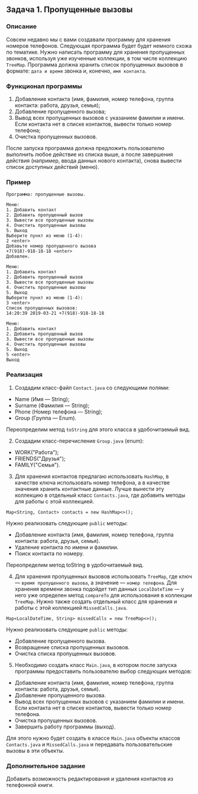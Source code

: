 ## Задача 1. Пропущенные вызовы

### Описание
Совсем недавно мы с вами создавали программу для хранения номеров телефонов. Следующая программа будет
будет немного схожа по тематике. Нужно написать программу для хранения пропущенных звонков, используя
уже изученные коллекции, в том числе коллекцию `TreeMap`. Программа должна хранить список пропущенных вызовов в формате:
`дата и время` звонка и, конечно, `имя контакта`.

### Функционал программы
1. Добавление контакта (имя, фамилия, номер телефона, группа контакта: работа, друзья, семья);
2. Добавление пропущенного вызова;
3. Вывод всех пропущенных вызовов с указанием фамилии и имени. Если контакта нет в списке контактов, вывести только номер телефона;
4. Очистка пропущенных вызовов.

После запуска программа должна предложить пользователю выполнить любое действие из списка выше, а после завершения действия (например, ввода данных нового контакта), снова вывести список доступных действий (меню).

### Пример
```
Программа: пропущенные вызовы.

Меню:
1. Добавить контакт
2. Добавить пропущенный вызов
3. Вывести все пропущенные вызовы
4. Очистить пропущенные вызовы
5. Выход
Выберите пункт из меню (1-4):
2 <enter>
Добавьте номер пропущенного вызова
+7(918)-918-18-18 <enter>
Добавлен.

Меню:
1. Добавить контакт
2. Добавить пропущенный вызов
3. Вывести все пропущенные вызовы
4. Очистить пропущенные вызовы
5. Выход
Выберите пункт из меню (1-4):
3 <enter>
Список пропущенных вызовов:
14:20:39 2019-03-21 +7(918)-918-18-18

Меню:
1. Добавить контакт
2. Добавить пропущенный вызов
3. Вывести все пропущенные вызовы
4. Очистить пропущенные вызовы
5. Выход
5 <enter>
Выход
```

### Реализация

1. Создадим класс-файл `Contact.java` со следующими полями:
  * Name (Имя — String);
  * Surname (Фамилия — String);
  * Phone (Номер телефона — String);
  * Group (Группа — Enum).

Переопределим метод `toString` для этого класса в удобочитаемый вид.

2. Создадим класс-перечисление `Group.java` (enum):
* WORK("Работа");
* FRIENDS("Друзья");
* FAMILY("Семья").

3. Для хранения контактов предлагаю использовать `HashMap`, в качестве ключа использовать номер телефона,
а в качестве значения хранить контактные данные. Лучше вынести эту коллекцию в отдельный класс `Contacts.java`,
где добавить методы для работы с этой коллекцией.

```
Map<String, Contact> contacts = new HashMap<>();
```

Нужно реализовать следующие `public` методы:
* Добавление контакта (имя, фамилия, номер телефона, группа контакта: работа, друзья, семья).
* Удаление контакта по имени и фамилии.
* Поиск контакта по номеру.

Переопределим метод toString в удобочитаемый вид.

4. Для хранения пропущенных вызовов использовать `TreeMap`, где ключ — `время пропущенного вызова`,
а значение — `номер телефона`. Для хранения времени звонка подойдет тип данных `LocalDateTime` — у него уже
определен метод `compareTo` для использования в коллекции `TreeMap`. Нужно также создать отдельный класс для
хранения и работы с этой коллекцией `MissedCalls.java`.

```
Map<LocalDateTime, String> missedCalls = new TreeMap<>();
```

Нужно реализовать следующие `public` методы:
* Добавление пропущенного вызова.
* Возвращение списка пропущенных вызовов.
* Очистка списка пропущенных вызовов.

5. Необходимо создать класс `Main.java`, в котором после запуска программы предоставить пользователю выбор следующих методов:
* Добавление контакта (имя, фамилия, номер телефона, группа контакта: работа, друзья, семья).
* Добавление пропущенного вызова.
* Вывод всех пропущенных вызовов с указанием фамилии и имени. Если контакта нет в списке контактов, вывести только номер телефона.
* Очистка пропущенных вызовов.
* Завершить работу программы (выход).

Для этого нужно будет создать в классе `Main.java` объекты классов `Contacts.java` и `MissedCalls.java` и передавать
пользовательские вызовы в эти объекты.

### Дополнительное задание
Добавить возможность редактирования и удаления контактов из телефонной книги.
